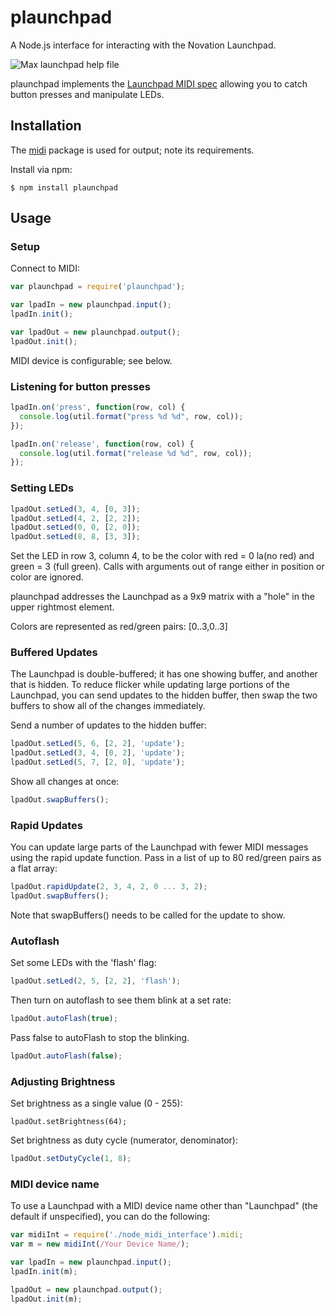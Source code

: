 plaunchpad
==========

A Node.js interface for interacting with the Novation Launchpad.

![Max launchpad help file](/launchpad_help.png)

plaunchpad implements the [Launchpad MIDI spec](http://global.novationmusic.com/support/product-downloads?product=Launchpad, "Launchpad programmer's reference") 
allowing you to catch button presses and manipulate LEDs.

## Installation

The [midi](https://github.com/justinlatimer/node-midi) package 
is used for output; note its requirements.

Install via npm:

```
$ npm install plaunchpad
```

## Usage

### Setup

Connect to MIDI:

```Javascript
var plaunchpad = require('plaunchpad');

var lpadIn = new plaunchpad.input();
lpadIn.init();

var lpadOut = new plaunchpad.output();
lpadOut.init();
```

MIDI device is configurable; see below.

### Listening for button presses

```Javascript
lpadIn.on('press', function(row, col) {
  console.log(util.format("press %d %d", row, col));
});

lpadIn.on('release', function(row, col) {
  console.log(util.format("release %d %d", row, col));
});
```

### Setting LEDs

```Javascript
lpadOut.setLed(3, 4, [0, 3]);
lpadOut.setLed(4, 2, [2, 2]);
lpadOut.setLed(0, 0, [2, 0]);
lpadOut.setLed(8, 8, [3, 3]);
```

Set the LED in row 3, column 4, to be the color with red = 0
la(no red) and green = 3 (full green). Calls with arguments out 
of range either in position or color are ignored.

plaunchpad addresses the Launchpad as a 9x9 matrix with a 
"hole" in the upper rightmost element.

Colors are represented as red/green pairs: [0..3,0..3]

### Buffered Updates

The Launchpad is double-buffered; it has one showing buffer, 
and another that is hidden. To reduce flicker while updating
large portions of the Launchpad, you can send updates to the
hidden buffer, then swap the two buffers to show all of the 
changes immediately.

Send a number of updates to the hidden buffer:

```Javascript
lpadOut.setLed(5, 6, [2, 2], 'update');
lpadOut.setLed(3, 4, [0, 2], 'update');
lpadOut.setLed(5, 7, [2, 0], 'update');
```

Show all changes at once:
```Javascript
lpadOut.swapBuffers();
```

### Rapid Updates

You can update large parts of the Launchpad with fewer MIDI messages
using the rapid update function. Pass in a list of up to 80 red/green
pairs as a flat array:

```JavaScript
lpadOut.rapidUpdate(2, 3, 4, 2, 0 ... 3, 2);
lpadOut.swapBuffers();
```

Note that swapBuffers() needs to be called for the update to show.

### Autoflash

Set some LEDs with the 'flash' flag:

```Javascript
lpadOut.setLed(2, 5, [2, 2], 'flash');
```

Then turn on autoflash to see them blink at a set rate:

```Javascript
lpadOut.autoFlash(true);
```

Pass false to autoFlash to stop the blinking.

```Javascript
lpadOut.autoFlash(false);
```

### Adjusting Brightness

Set brightness as a single value (0 - 255):
```Javacript
lpadOut.setBrightness(64);
```

Set brightness as duty cycle (numerator, denominator):
```Javascript
lpadOut.setDutyCycle(1, 8);
```

### MIDI device name

To use a Launchpad with a MIDI device name other than
"Launchpad" (the default if unspecified), you can do the following:

```Javascript
var midiInt = require('./node_midi_interface').midi;
var m = new midiInt(/Your Device Name/);

var lpadIn = new plaunchpad.input();
lpadIn.init(m);

lpadOut = new plaunchpad.output();
lpadOut.init(m);
```
